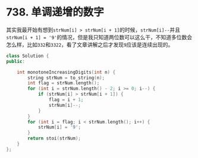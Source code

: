 # 738. 单调递增的数字

其实我最开始有想到`strNum[i] > strNum[i + 1]`的时候，`strNum[i]--`并且`strNum[i + 1] = '9'`的情况，但是我只知道两位数可以这么干，不知道多位数会怎么样，比如`332`和`3322`，看了文章讲解之后才发现`9`应该是连续出现的。

```c++
class Solution {
public:

    int monotoneIncreasingDigits(int n) {
        string strNum = to_string(n);
        int flag = strNum.length();
        for (int i = strNum.length() - 2; i >= 0; i--) {
            if (strNum[i] > strNum[i + 1]) {
                flag = i + 1;
                strNum[i]--;
            }
        }
        for (int i = flag; i < strNum.length(); i++) {
            strNum[i] = '9';
        }
        return stoi(strNum);
    }
};
```